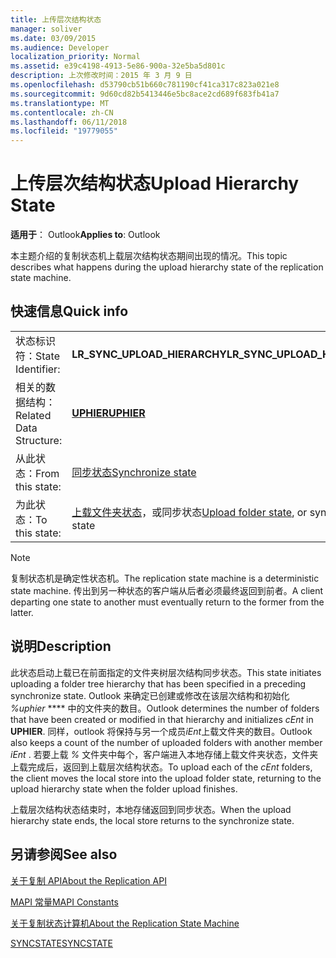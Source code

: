 ```yaml
---
title: 上传层次结构状态
manager: soliver
ms.date: 03/09/2015
ms.audience: Developer
localization_priority: Normal
ms.assetid: e39c4198-4913-5e86-900a-32e5ba5d801c
description: 上次修改时间：2015 年 3 月 9 日
ms.openlocfilehash: d53790cb51b660c781190cf41ca317c823a021e8
ms.sourcegitcommit: 9d60cd82b5413446e5bc8ace2cd689f683fb41a7
ms.translationtype: MT
ms.contentlocale: zh-CN
ms.lasthandoff: 06/11/2018
ms.locfileid: "19779055"
---
```

# <a name="upload-hierarchy-state"></a><span data-ttu-id="132a0-103">上传层次结构状态</span><span class="sxs-lookup"><span data-stu-id="132a0-103">Upload Hierarchy State</span></span>

  
  
<span data-ttu-id="132a0-104">**适用于**： Outlook</span><span class="sxs-lookup"><span data-stu-id="132a0-104">**Applies to**: Outlook</span></span> 
  
 <span data-ttu-id="132a0-105">本主题介绍的复制状态机上载层次结构状态期间出现的情况。</span><span class="sxs-lookup"><span data-stu-id="132a0-105">This topic describes what happens during the upload hierarchy state of the replication state machine.</span></span> 
  
## <a name="quick-info"></a><span data-ttu-id="132a0-106">快速信息</span><span class="sxs-lookup"><span data-stu-id="132a0-106">Quick info</span></span>

|||
|:-----|:-----|
|<span data-ttu-id="132a0-107">状态标识符：</span><span class="sxs-lookup"><span data-stu-id="132a0-107">State Identifier:</span></span>  <br/> |<span data-ttu-id="132a0-108">**LR_SYNC_UPLOAD_HIERARCHY**</span><span class="sxs-lookup"><span data-stu-id="132a0-108">**LR_SYNC_UPLOAD_HIERARCHY**</span></span> <br/> |
|<span data-ttu-id="132a0-109">相关的数据结构：</span><span class="sxs-lookup"><span data-stu-id="132a0-109">Related Data Structure:</span></span>  <br/> |<span data-ttu-id="132a0-110">**[UPHIER](uphier.md)**</span><span class="sxs-lookup"><span data-stu-id="132a0-110">**[UPHIER](uphier.md)**</span></span> <br/> |
|<span data-ttu-id="132a0-111">从此状态：</span><span class="sxs-lookup"><span data-stu-id="132a0-111">From this state:</span></span>  <br/> |[<span data-ttu-id="132a0-112">同步状态</span><span class="sxs-lookup"><span data-stu-id="132a0-112">Synchronize state</span></span>](synchronize-state.md) <br/> |
|<span data-ttu-id="132a0-113">为此状态：</span><span class="sxs-lookup"><span data-stu-id="132a0-113">To this state:</span></span>  <br/> |<span data-ttu-id="132a0-114">[上载文件夹状态](upload-folder-state.md)，或同步状态</span><span class="sxs-lookup"><span data-stu-id="132a0-114">[Upload folder state](upload-folder-state.md), or synchronize state</span></span>  <br/> |
   
> [!NOTE]
> <span data-ttu-id="132a0-115">复制状态机是确定性状态机。</span><span class="sxs-lookup"><span data-stu-id="132a0-115">The replication state machine is a deterministic state machine.</span></span> <span data-ttu-id="132a0-116">传出到另一种状态的客户端从后者必须最终返回到前者。</span><span class="sxs-lookup"><span data-stu-id="132a0-116">A client departing one state to another must eventually return to the former from the latter.</span></span> 
  
## <a name="description"></a><span data-ttu-id="132a0-117">说明</span><span class="sxs-lookup"><span data-stu-id="132a0-117">Description</span></span>

<span data-ttu-id="132a0-118">此状态启动上载已在前面指定的文件夹树层次结构同步状态。</span><span class="sxs-lookup"><span data-stu-id="132a0-118">This state initiates uploading a folder tree hierarchy that has been specified in a preceding synchronize state.</span></span> <span data-ttu-id="132a0-119">Outlook 来确定已创建或修改在该层次结构和初始化 *%uphier* **** 中的文件夹的数目。</span><span class="sxs-lookup"><span data-stu-id="132a0-119">Outlook determines the number of folders that have been created or modified in that hierarchy and initializes  *cEnt*  in **UPHIER**.</span></span> <span data-ttu-id="132a0-120">同样，outlook 将保持与另一个成员*iEnt*上载文件夹的数目。</span><span class="sxs-lookup"><span data-stu-id="132a0-120">Outlook also keeps a count of the number of uploaded folders with another member  *iEnt*  .</span></span> <span data-ttu-id="132a0-121">若要上载 *%* 文件夹中每个，客户端进入本地存储上载文件夹状态，文件夹上载完成后，返回到上载层次结构状态。</span><span class="sxs-lookup"><span data-stu-id="132a0-121">To upload each of the  *cEnt*  folders, the client moves the local store into the upload folder state, returning to the upload hierarchy state when the folder upload finishes.</span></span> 
  
<span data-ttu-id="132a0-122">上载层次结构状态结束时，本地存储返回到同步状态。</span><span class="sxs-lookup"><span data-stu-id="132a0-122">When the upload hierarchy state ends, the local store returns to the synchronize state.</span></span>
  
## <a name="see-also"></a><span data-ttu-id="132a0-123">另请参阅</span><span class="sxs-lookup"><span data-stu-id="132a0-123">See also</span></span>



[<span data-ttu-id="132a0-124">关于复制 API</span><span class="sxs-lookup"><span data-stu-id="132a0-124">About the Replication API</span></span>](about-the-replication-api.md)
  
[<span data-ttu-id="132a0-125">MAPI 常量</span><span class="sxs-lookup"><span data-stu-id="132a0-125">MAPI Constants</span></span>](mapi-constants.md)
  
[<span data-ttu-id="132a0-126">关于复制状态计算机</span><span class="sxs-lookup"><span data-stu-id="132a0-126">About the Replication State Machine</span></span>](about-the-replication-state-machine.md)
  
[<span data-ttu-id="132a0-127">SYNCSTATE</span><span class="sxs-lookup"><span data-stu-id="132a0-127">SYNCSTATE</span></span>](syncstate.md)

